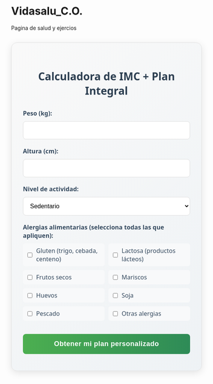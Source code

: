 # Vidasalu_C.O.
Pagina de salud y ejercios
<div class="imc-calculator">
  <h2>Calculadora de IMC + Plan Integral</h2>
  <form id="imc-form">
    <div class="form-group">
      <label for="weight">Peso (kg):</label>
      <input type="number" id="weight" step="0.1" min="20" max="300" required>
    </div>
    <div class="form-group">
      <label for="height">Altura (cm):</label>
      <input type="number" id="height" min="100" max="250" required>
    </div>
    <div class="form-group">
      <label for="activity-level">Nivel de actividad:</label>
      <select id="activity-level" class="form-control">
        <option value="sedentary">Sedentario</option>
        <option value="light">Ligero (ejercicio 1-3 días/semana)</option>
        <option value="moderate">Moderado (ejercicio 3-5 días/semana)</option>
        <option value="active">Activo (ejercicio 6-7 días/semana)</option>
        <option value="athlete">Atleta (entrenamiento intenso diario)</option>
      </select>
    </div>
    <div class="form-group">
      <label for="allergies">Alergias alimentarias (selecciona todas las que apliquen):</label>
      <div class="allergy-options">
        <div class="allergy-checkbox">
          <input type="checkbox" id="gluten" value="gluten">
          <label for="gluten">Gluten (trigo, cebada, centeno)</label>
        </div>
        <div class="allergy-checkbox">
          <input type="checkbox" id="lactose" value="lactose">
          <label for="lactose">Lactosa (productos lácteos)</label>
        </div>
        <div class="allergy-checkbox">
          <input type="checkbox" id="nuts" value="nuts">
          <label for="nuts">Frutos secos</label>
        </div>
        <div class="allergy-checkbox">
          <input type="checkbox" id="seafood" value="seafood">
          <label for="seafood">Mariscos</label>
        </div>
        <div class="allergy-checkbox">
          <input type="checkbox" id="eggs" value="eggs">
          <label for="eggs">Huevos</label>
        </div>
        <div class="allergy-checkbox">
          <input type="checkbox" id="soy" value="soy">
          <label for="soy">Soja</label>
        </div>
        <div class="allergy-checkbox">
          <input type="checkbox" id="fish" value="fish">
          <label for="fish">Pescado</label>
        </div>
        <div class="allergy-checkbox">
          <input type="checkbox" id="other" value="other">
          <label for="other">Otras alergias</label>
          <input type="text" id="other-allergies" placeholder="Especifica" style="display: none; margin-top: 5px; width: 100%;">
        </div>
      </div>
    </div>
    <button type="submit">Obtener mi plan personalizado</button>
  </form>
  
  <div id="imc-result" class="result-container" style="display: none;">
    <h3>Resultado:</h3>
    <p>Tu IMC es: <span id="imc-value">0</span></p>
    <p>Clasificación: <span id="imc-classification">-</span></p>
    <div class="allergy-warning" id="allergy-warning" style="display: none;">
      <i class="icon">⚠️</i> <span id="allergy-warning-text"></span>
    </div>
    <div id="imc-scale" class="scale">
      <div class="scale-labels">
        <span>Bajo peso</span>
        <span>Normal</span>
        <span>Sobrepeso</span>
        <span>Obesidad</span>
      </div>
      <div class="scale-bar">
        <div class="indicator" id="imc-indicator"></div>
      </div>
      <div class="scale-numbers">
        <span>18.5</span>
        <span>25</span>
        <span>30</span>
      </div>
    </div>
    
    <div class="plan-tabs">
      <button class="tab-btn active" data-tab="nutrition">Nutrición</button>
      <button class="tab-btn" data-tab="exercise">Ejercicios</button>
      <button class="tab-btn" data-tab="lifestyle">Estilo de Vida</button>
    </div>
    
    <div id="nutrition" class="tab-content active">
      <div class="nutrition-tabs">
        <button class="subtab-btn active" data-subtab="breakfast">Desayunos</button>
        <button class="subtab-btn" data-subtab="lunch">Almuerzos</button>
        <button class="subtab-btn" data-subtab="dinner">Cenas</button>
      </div>
      
      <div id="breakfast" class="subtab-content active">
        <h4><i class="icon">🍳</i> Recomendaciones de Desayuno</h4>
        <div id="breakfast-content" class="recommendation-content"></div>
      </div>
      
      <div id="lunch" class="subtab-content">
        <h4><i class="icon">🍲</i> Recomendaciones de Almuerzo</h4>
        <div id="lunch-content" class="recommendation-content"></div>
      </div>
      
      <div id="dinner" class="subtab-content">
        <h4><i class="icon">🥗</i> Recomendaciones de Cena</h4>
        <div id="dinner-content" class="recommendation-content"></div>
      </div>
    </div>
    
    <div id="exercise" class="tab-content">
      <h4><i class="icon">💪</i> Plan de Ejercicios Personalizado</h4>
      <div id="exercise-content" class="recommendation-content"></div>
    </div>
    
    <div id="lifestyle" class="tab-content">
      <h4><i class="icon">🌿</i> Recomendaciones de Estilo de Vida</h4>
      <div id="lifestyle-content" class="recommendation-content"></div>
    </div>
  </div>
</div>

<style>
  .imc-calculator {
    font-family: 'Segoe UI', Tahoma, Geneva, Verdana, sans-serif;
    max-width: 700px;
    margin: 30px auto;
    padding: 30px;
    border-radius: 15px;
    background: linear-gradient(135deg, #f9f9f9 0%, #eef2f5 100%);
    box-shadow: 0 5px 20px rgba(0,0,0,0.1);
    border: 1px solid #e0e0e0;
  }
  
  h2 {
    color: #2c3e50;
    text-align: center;
    margin-bottom: 30px;
    font-size: 28px;
  }
  
  .form-group {
    margin-bottom: 20px;
  }
  
  label {
    display: block;
    margin-bottom: 10px;
    font-weight: 600;
    color: #34495e;
    font-size: 16px;
  }
  
  input, select {
    width: 100%;
    padding: 14px;
    border: 1px solid #ddd;
    border-radius: 8px;
    box-sizing: border-box;
    font-size: 16px;
    transition: all 0.3s;
    background-color: white;
  }
  
  input:focus, select:focus {
    border-color: #4CAF50;
    outline: none;
    box-shadow: 0 0 0 3px rgba(76, 175, 80, 0.2);
  }
  
  .allergy-options {
    display: grid;
    grid-template-columns: repeat(2, 1fr);
    gap: 10px;
    margin-top: 10px;
  }
  
  .allergy-checkbox {
    display: flex;
    align-items: center;
    padding: 8px;
    background-color: #f8f9fa;
    border-radius: 6px;
  }
  
  .allergy-checkbox input[type="checkbox"] {
    width: auto;
    margin-right: 10px;
  }
  
  .allergy-checkbox label {
    margin-bottom: 0;
    font-weight: 500;
  }
  
  .allergy-warning {
    background-color: #fff3cd;
    color: #856404;
    padding: 12px;
    border-radius: 6px;
    margin: 15px 0;
    display: flex;
    align-items: center;
  }
  
  .allergy-warning .icon {
    margin-right: 10px;
    font-size: 20px;
  }
  
  button[type="submit"] {
    background: linear-gradient(to right, #4CAF50, #2E8B57);
    color: white;
    padding: 16px 24px;
    border: none;
    border-radius: 8px;
    cursor: pointer;
    font-size: 18px;
    width: 100%;
    transition: all 0.3s;
    font-weight: 600;
    margin-top: 15px;
    letter-spacing: 0.5px;
  }
  
  button[type="submit"]:hover {
    background: linear-gradient(to right, #45a049, #267445);
    transform: translateY(-3px);
    box-shadow: 0 5px 15px rgba(0,0,0,0.1);
  }
  
  .result-container {
    margin-top: 35px;
    padding: 30px;
    background-color: white;
    border-radius: 12px;
    box-shadow: 0 3px 15px rgba(0,0,0,0.05);
    animation: fadeIn 0.6s ease-out;
  }
  
  @keyframes fadeIn {
    from { opacity: 0; transform: translateY(15px); }
    to { opacity: 1; transform: translateY(0); }
  }
  
  .scale {
    margin-top: 30px;
  }
  
  .scale-labels {
    display: flex;
    justify-content: space-between;
    font-size: 14px;
    margin-bottom: 10px;
    color: #555;
    font-weight: 500;
  }
  
  .scale-bar {
    height: 25px;
    background: linear-gradient(to right, #3498db, #2ecc71, #f39c12, #e74c3c);
    border-radius: 12px;
    position: relative;
    margin-bottom: 10px;
    overflow: hidden;
  }
  
  .indicator {
    position: absolute;
    top: -7px;
    width: 14px;
    height: 39px;
    background-color: #2c3e50;
    transform: translateX(-7px);
    border-radius: 4px;
    z-index: 2;
    box-shadow: 0 0 7px rgba(0,0,0,0.2);
  }
  
  .scale-numbers {
    display: flex;
    justify-content: space-between;
    font-size: 14px;
    margin-top: 8px;
    color: #555;
  }
  
  #imc-value {
    font-weight: bold;
    font-size: 24px;
    color: #2c3e50;
  }
  
  #imc-classification {
    font-weight: bold;
    text-transform: capitalize;
    color: #2c3e50;
    font-size: 20px;
  }
  
  .plan-tabs {
    display: flex;
    border-bottom: 2px solid #e0e0e0;
    margin: 30px 0 20px;
  }
  
  .tab-btn {
    padding: 14px 24px;
    background: none;
    border: none;
    cursor: pointer;
    font-size: 16px;
    font-weight: 600;
    color: #7f8c8d;
    position: relative;
    transition: all 0.3s;
  }
  
  .tab-btn.active {
    color: #2c3e50;
  }
  
  .tab-btn.active:after {
    content: '';
    position: absolute;
    bottom: -2px;
    left: 0;
    width: 100%;
    height: 4px;
    background: linear-gradient(to right, #4CAF50, #2E8B57);
    border-radius: 4px 4px 0 0;
  }
  
  .tab-btn:hover:not(.active) {
    color: #4CAF50;
    background-color: #f5f5f5;
  }
  
  .tab-content {
    display: none;
    animation: fadeIn 0.5s ease-out;
  }
  
  .tab-content.active {
    display: block;
  }
  
  .nutrition-tabs {
    display: flex;
    border-bottom: 1px solid #e0e0e0;
    margin-bottom: 20px;
  }
  
  .subtab-btn {
    padding: 10px 16px;
    background: none;
    border: none;
    cursor: pointer;
    font-size: 14px;
    font-weight: 500;
    color: #7f8c8d;
    position: relative;
    transition: all 0.3s;
    margin-right: 5px;
    border-radius: 6px 6px 0 0;
  }
  
  .subtab-btn.active {
    color: #2c3e50;
    background-color: #f5f5f5;
  }
  
  .subtab-btn:hover:not(.active) {
    color: #4CAF50;
    background-color: #f9f9f9;
  }
  
  .subtab-content {
    display: none;
  }
  
  .subtab-content.active {
    display: block;
  }
  
  .recommendation-content {
    background-color: #f8f9fa;
    border-radius: 10px;
    padding: 25px;
    margin-top: 15px;
  }
  
  .recommendation-content h4 {
    color: #2c3e50;
    margin-top: 0;
    margin-bottom: 20px;
    font-size: 20px;
    border-bottom: 1px solid #e0e0e0;
    padding-bottom: 12px;
    display: flex;
    align-items: center;
  }
  
  .recommendation-content h5 {
    color: #2c3e50;
    margin-top: 25px;
    margin-bottom: 15px;
    font-size: 18px;
  }
  
  .recommendation-content ul {
    padding-left: 25px;
    margin-bottom: 0;
  }
  
  .recommendation-content li {
    margin-bottom: 15px;
    line-height: 1.6;
    color: #34495e;
  }
  
  .recommendation-content strong {
    color: #2c3e50;
  }
  
  .icon {
    margin-right: 12px;
    font-size: 22px;
  }
  
  .exercise-plan {
    margin-bottom: 25px;
  }
  
  .exercise-plan h5 {
    display: flex;
    align-items: center;
  }
  
  .exercise-plan ul {
    padding-left: 20px;
  }
  
  .exercise-plan li {
    margin-bottom: 10px;
    position: relative;
    padding-left: 25px;
  }
  
  .exercise-plan li:before {
    content: '→';
    position: absolute;
    left: 0;
    color: #4CAF50;
  }
  
  .warning-note {
    background-color: #fff8e1;
    border-left: 4px solid #ffc107;
    padding: 15px;
    margin: 20px 0;
    border-radius: 0 6px 6px 0;
  }
  
  .warning-note h5 {
    color: #ff9800;
    margin-top: 0;
  }
  
  .week-plan {
    margin-top: 25px;
  }
  
  .day-plan {
    background-color: white;
    border-radius: 8px;
    padding: 15px;
    margin-bottom: 15px;
    box-shadow: 0 2px 5px rgba(0,0,0,0.05);
  }
  
  .day-plan h6 {
    margin-top: 0;
    margin-bottom: 15px;
    color: #4CAF50;
    font-size: 16px;
    display: flex;
    align-items: center;
  }
  
  .day-plan h6 i {
    margin-right: 10px;
  }
  
  @media (max-width: 768px) {
    .imc-calculator {
      padding: 20px;
      margin: 15px;
    }
    
    .allergy-options {
      grid-template-columns: 1fr;
    }
    
    .plan-tabs, .nutrition-tabs {
      flex-wrap: wrap;
    }
    
    .tab-btn, .subtab-btn {
      flex: 1;
      min-width: 120px;
      padding: 10px 5px;
      font-size: 14px;
      text-align: center;
    }
    
    .recommendation-content {
      padding: 15px;
    }
  }
</style>

<script>
  // Mostrar campo para otras alergias cuando se selecciona la opción
  document.getElementById('other').addEventListener('change', function() {
    document.getElementById('other-allergies').style.display = this.checked ? 'block' : 'none';
  });
  
  // Alimentos a excluir por cada alergia
  const allergyExclusions = {
    gluten: ['trigo', 'cebada', 'centeno', 'pan', 'pasta', 'harina', 'galletas', 'cereales', 'avena convencional', 'gluten'],
    lactose: ['leche', 'queso', 'yogur', 'mantequilla', 'crema', 'lácteos', 'lactosa'],
    nuts: ['nueces', 'almendras', 'avellanas', 'cacahuetes', 'pistachos', 'anacardos', 'frutos secos', 'mantequilla de maní'],
    seafood: ['mariscos', 'camarones', 'gambas', 'langosta', 'cangrejo', 'mejillones', 'almejas', 'ostras'],
    eggs: ['huevos', 'clara de huevo', 'yema', 'huevo', 'mayonesa', 'merengue'],
    soy: ['soja', 'tofu', 'tempeh', 'leche de soja', 'salsa de soja', 'edamame'],
    fish: ['pescado', 'salmón', 'atún', 'bacalao', 'merluza', 'trucha', 'sardinas']
  };
  
  // Función para filtrar recomendaciones según alergias
  function filterForAllergies(recommendation, allergies) {
    if (!allergies || allergies.length === 0) return recommendation;
    
    let filtered = recommendation;
    allergies.forEach(allergy => {
      if (allergyExclusions[allergy]) {
        allergyExclusions[allergy].forEach(exclusion => {
          const regex = new RegExp(exclusion, 'gi');
          filtered = filtered.replace(regex, match => {
            return `<span class="allergy-alert" title="Contiene ${exclusion}" style="text-decoration: line-through; color: #e74c3c;">${match}</span>`;
          });
        });
      }
    });
    
    return filtered;
  }
  
  // Función para verificar si una recomendación contiene alérgenos
  function containsAllergens(text, allergies) {
    if (!allergies || allergies.length === 0) return false;
    
    for (const allergy of allergies) {
      if (allergyExclusions[allergy]) {
        for (const exclusion of allergyExclusions[allergy]) {
          const regex = new RegExp(exclusion, 'i');
          if (regex.test(text)) {
            return true;
          }
        }
      }
    }
    
    return false;
  }
  
  // Función para generar alternativas para alérgenos
  function generateAlternatives(allergies) {
    if (!allergies || allergies.length === 0) return '';
    
    let alternatives = '<div class="allergy-alternatives"><h5>Alternativas para tus alergias:</h5><ul>';
    
    if (allergies.includes('gluten')) {
      alternatives += '<li><strong>Sin gluten:</strong> Usa harinas de arroz, almendra o coco. Elige pan y pasta sin gluten.</li>';
    }
    if (allergies.includes('lactose')) {
      alternatives += '<li><strong>Sin lactosa:</strong> Usa leches vegetales (almendra, avena, coco). Quesos veganos o sin lactosa.</li>';
    }
    if (allergies.includes('nuts')) {
      alternatives += '<li><strong>Sin frutos secos:</strong> Usa semillas de girasol o calabaza como alternativa crujiente.</li>';
    }
    if (allergies.includes('seafood') || allergies.includes('fish')) {
      alternatives += '<li><strong>Sin pescado/mariscos:</strong> Obtén proteínas de pollo, pavo, tofu o legumbres.</li>';
    }
    if (allergies.includes('eggs')) {
      alternatives += '<li><strong>Sin huevos:</strong> Para cocinar usa 1 cda de semillas de chía + 3 cdas de agua por huevo.</li>';
    }
    if (allergies.includes('soy')) {
      alternatives += '<li><strong>Sin soja:</strong> Usa garbanzos, lentejas o alubias como fuente de proteína vegetal.</li>';
    }
    
    alternatives += '</ul></div>';
    return alternatives;
  }
  
  document.getElementById('imc-form').addEventListener('submit', function(e) {
    e.preventDefault();
    
    const weight = parseFloat(document.getElementById('weight').value);
    const height = parseInt(document.getElementById('height').value) / 100;
    const activityLevel = document.getElementById('activity-level').value;
    
    // Obtener alergias seleccionadas
    const allergyCheckboxes = document.querySelectorAll('.allergy-options input[type="checkbox"]:checked');
    const allergies = Array.from(allergyCheckboxes).map(cb => cb.value);
    
    // Obtener otras alergias especificadas
    const otherAllergies = document.getElementById('other-allergies').value;
    if (otherAllergies && document.getElementById('other').checked) {
      allergies.push('other');
    }
    
    if (weight && height) {
      const imc = weight / (height * height);
      const roundedImc = Math.round(imc * 10) / 10;
      
      document.getElementById('imc-value').textContent = roundedImc;
      
      let classification = '';
      let indicatorPosition = 0;
      let breakfastRec = '';
      let lunchRec = '';
      let dinnerRec = '';
      let exerciseRec = '';
      let lifestyleRec = '';
      
      if (imc < 18.5) {
        classification = 'Bajo peso';
        indicatorPosition = (imc / 18.5) * 25;
        
        // Desayunos
        breakfastRec = `<h5>Para aumentar energía y nutrientes</h5>
          <ul>
            <li><strong>Avena hipercalórica:</strong> Avena ${allergies.includes('gluten') ? '(sin gluten)' : ''} cocida con ${allergies.includes('lactose') ? 'leche vegetal' : 'leche entera'}, miel, ${allergies.includes('nuts') ? 'semillas de girasol' : 'nueces, almendras'} y trozos de plátano</li>
            <li><strong>Tostadas integrales con aguacate y huevo:</strong> Pan ${allergies.includes('gluten') ? 'sin gluten' : 'integral'} con aguacate machacado, ${allergies.includes('eggs') ? 'tofu revuelto' : 'huevos revueltos'} y queso ${allergies.includes('lactose') ? 'sin lactosa' : 'fresco'}</li>
            <li><strong>Batido energético:</strong> ${allergies.includes('lactose') ? 'Leche vegetal' : 'Leche entera'}, plátano, ${allergies.includes('nuts') ? 'semillas de calabaza' : 'mantequilla de maní'}, avena ${allergies.includes('gluten') ? 'sin gluten' : ''} y miel</li>
          </ul>`;
        
        // Almuerzos
        lunchRec = `<h5>Almuerzos nutritivos y calóricos</h5>
          <ul>
            <li><strong>Pasta ${allergies.includes('gluten') ? 'sin gluten' : 'integral'} con ${allergies.includes('fish') ? 'pollo' : 'atún'}:</strong> Pasta con ${allergies.includes('fish') ? 'pechuga de pollo' : 'atún al natural'}, aceite de oliva, tomate cherry y espinacas</li>
            <li><strong>Arroz con pollo y aguacate:</strong> Arroz integral con pechuga de pollo a la plancha, aguacate y vegetales salteados</li>
            <li><strong>Ensalada de quinoa:</strong> Quinoa con garbanzos, aguacate, tomate, pepino y aderezo de ${allergies.includes('nuts') ? 'aceite de oliva y limón' : 'tahini'}</li>
          </ul>`;
        
        // Cenas
        dinnerRec = `<h5>Cenas nutritivas y fáciles de digerir</h5>
          <ul>
            <li><strong>${allergies.includes('fish') ? 'Pollo' : 'Salmón'} al horno:</strong> ${allergies.includes('fish') ? 'Pechuga de pollo' : 'Salmón'} con patatas asadas y brócoli al vapor</li>
            <li><strong>Tortilla ${allergies.includes('eggs') ? 'de garbanzos (farinata)' : 'española'}:</strong> ${allergies.includes('eggs') ? 'Harina de garbanzos' : 'Huevos'} con ${allergies.includes('eggs') ? 'verduras salteadas' : 'patata y cebolla'} y pan ${allergies.includes('gluten') ? 'sin gluten' : 'integral'}</li>
            <li><strong>Sándwich nutritivo:</strong> Pan ${allergies.includes('gluten') ? 'sin gluten' : 'integral'} con pechuga de pavo, queso ${allergies.includes('lactose') ? 'sin lactosa' : ''} y aguacate</li>
          </ul>`;
        
        // Ejercicios
        exerciseRec = `<div class="exercise-plan">
          <h5><i class="icon">🏋️‍♂️</i> Plan de Entrenamiento para Ganar Masa Muscular</h5>
          <p>Objetivo principal: Aumentar masa muscular de forma equilibrada.</p>
          
          <div class="week-plan">
            <div class="day-plan">
              <h6><i>📅</i> Lunes - Tren Superior</h6>
              <ul>
                <li>Press de banca: 4 series × 8-12 repeticiones</li>
                <li>Dominadas asistidas: 3 series × 6-10 repeticiones</li>
                <li>Remo con barra: 3 series × 10-12 repeticiones</li>
                <li>Press militar: 3 series × 8-10 repeticiones</li>
                <li>Curl de bíceps: 3 series × 12 repeticiones</li>
              </ul>
            </div>
            
            <div class="day-plan">
              <h6><i>📅</i> Miércoles - Tren Inferior</h6>
              <ul>
                <li>Sentadillas: 4 series × 8-12 repeticiones</li>
                <li>Peso muerto rumano: 3 series × 8-10 repeticiones</li>
                <li>Prensa: 3 series × 10-12 repeticiones</li>
                <li>Elevación de talones: 3 series × 15 repeticiones</li>
              </ul>
            </div>
            
            <div class="day-plan">
              <h6><i>📅</i> Viernes - Full Body</h6>
              <ul>
                <li>Press militar: 3 series × 8-10 repeticiones</li>
                <li>Dominadas: 3 series × 6-10 repeticiones</li>
                <li>Sentadillas búlgaras: 3 series × 10 por pierna</li>
                <li>Plancha abdominal: 3 series × 30 segundos</li>
              </ul>
            </div>
          </div>
          
          <div class="warning-note">
            <h5>Recomendaciones importantes:</h5>
            <ul>
              <li>Descansa 60-90 segundos entre series</li>
              <li>Progresivamente aumenta el peso</li>
              <li>Combina con una dieta hipercalórica saludable</li>
              <li>Descansa 1-2 días entre sesiones de mismo grupo muscular</li>
            </ul>
          </div>
        </div>`;
        
        // Estilo de vida
        lifestyleRec = `<h5>Consejos para aumentar peso saludablemente</h5>
          <ul>
            <li><strong>Come con frecuencia:</strong> 5-6 comidas al día para aumentar la ingesta calórica</li>
            <li><strong>Elige alimentos densos en nutrientes:</strong> ${allergies.includes('nuts') ? 'Semillas, aguacate' : 'Frutos secos, aguacate'}, ${allergies.includes('lactose') ? 'leches vegetales enriquecidas' : 'lácteos enteros'}, carnes magras</li>
            <li><strong>Entrena con pesas:</strong> El ejercicio de fuerza estimula el apetito y el crecimiento muscular</li>
            <li><strong>Descansa adecuadamente:</strong> Duerme 7-9 horas para permitir la recuperación muscular</li>
            <li><strong>Controla el estrés:</strong> El estrés crónico puede afectar tu apetito y metabolismo</li>
          </ul>`;
        
      } else if (imc < 25) {
        classification = 'Peso normal';
        indicatorPosition = 25 + ((imc - 18.5) / (25 - 18.5)) * 25;
        
        // Desayunos
        breakfastRec = `<h5>Para mantener tu peso saludable</h5>
          <ul>
            <li><strong>Bowl de yogur ${allergies.includes('lactose') ? 'vegetal' : 'natural'} y frutas:</strong> Yogur con fresas, arándanos, semillas de chía y ${allergies.includes('nuts') ? 'copos de coco' : 'granola'}</li>
            <li><strong>Tortilla de espinacas:</strong> ${allergies.includes('eggs') ? 'Tofu revuelto' : 'Tortilla de 2 huevos'} con espinacas frescas, tomate y pan ${allergies.includes('gluten') ? 'sin gluten' : 'integral'}</li>
            <li><strong>Smoothie verde:</strong> Espinaca, plátano, ${allergies.includes('lactose') ? 'leche de almendras' : 'leche de almendras o leche normal'}, ${allergies.includes('nuts') ? 'semillas de girasol' : 'mantequilla de maní'}</li>
          </ul>`;
        
        // Almuerzos
        lunchRec = `<h5>Almuerzos equilibrados</h5>
          <ul>
            <li><strong>Ensalada completa:</strong> Lechuga, quinoa, pollo a la plancha, aguacate y ${allergies.includes('nuts') ? 'semillas' : 'nueces'}</li>
            <li><strong>${allergies.includes('fish') ? 'Pollo' : 'Pescado'} al horno:</strong> ${allergies.includes('fish') ? 'Pechuga de pollo' : 'Merluza o salmón'} con arroz integral y vegetales al vapor</li>
            <li><strong>Wraps integrales:</strong> Tortillas ${allergies.includes('gluten') ? 'sin gluten' : 'integrales'} con pavo, vegetales frescos y guacamole</li>
          </ul>`;
        
        // Cenas
        dinnerRec = `<h5>Cenas ligeras pero nutritivas</h5>
          <ul>
            <li><strong>Crema de verduras:</strong> Calabaza, zanahoria o brócoli con trozos de pavo</li>
            <li><strong>${allergies.includes('eggs') ? 'Tofu' : 'Revuelto'} de setas:</strong> ${allergies.includes('eggs') ? 'Tofu' : 'Huevo'} con champiñones y espárragos trigueros</li>
            <li><strong>${allergies.includes('fish') ? 'Pollo' : 'Salmón'} a la plancha:</strong> ${allergies.includes('fish') ? 'Pechuga de pollo' : 'Salmón'} con espárragos y puré de coliflor</li>
          </ul>`;
        
        // Ejercicios
        exerciseRec = `<div class="exercise-plan">
          <h5><i class="icon">🏃‍♀️</i> Plan de Entrenamiento para Mantenimiento y Salud</h5>
          <p>Objetivo principal: Mantener condición física general y salud.</p>
          
          <div class="week-plan">
            <div class="day-plan">
              <h6><i>📅</i> Lunes - Cardio + Fuerza Superior</h6>
              <ul>
                <li>Carrera suave o bicicleta: 30 minutos</li>
                <li>Flexiones: 3 series × 12-15 repeticiones</li>
                <li>Dominadas: 3 series × 6-10 repeticiones</li>
                <li>Plancha abdominal: 3 series × 30-45 segundos</li>
              </ul>
            </div>
            
            <div class="day-plan">
              <h6><i>📅</i> Miércoles - Yoga/Movilidad</h6>
              <ul>
                <li>Sesión de yoga o movilidad: 45 minutos</li>
                <li>Ejercicios de respiración y estiramientos</li>
              </ul>
            </div>
            
            <div class="day-plan">
              <h6><i>📅</i> Viernes - Fuerza Inferior + Cardio</h6>
              <ul>
                <li>Sentadillas: 3 series × 12-15 repeticiones</li>
                <li>Zancadas: 3 series × 10 por pierna</li>
                <li>Elevación de talones: 3 series × 15 repeticiones</li>
                <li>Natación o elíptica: 20 minutos</li>
              </ul>
            </div>
            
            <div class="day-plan">
              <h6><i>📅</i> Sábado - Actividad Recreativa</h6>
              <ul>
                <li>Senderismo, paseo en bicicleta o deporte de equipo</li>
                <li>Duración: 45-60 minutos</li>
              </ul>
            </div>
          </div>
          
          <div class="warning-note">
            <h5>Recomendaciones importantes:</h5>
            <ul>
              <li>Varía tus actividades para evitar aburrimiento</li>
              <li>Escucha a tu cuerpo y ajusta intensidad según necesidad</li>
              <li>Combina ejercicio aeróbico y de fuerza</li>
              <li>Mantén una dieta equilibrada acorde a tu gasto energético</li>
            </ul>
          </div>
        </div>`;
        
        // Estilo de vida
        lifestyleRec = `<h5>Consejos para mantener un peso saludable</h5>
          <ul>
            <li><strong>Mantén la variedad:</strong> Consume diferentes grupos de alimentos para obtener todos los nutrientes</li>
            <li><strong>Hidrátate bien:</strong> Bebe al menos 2 litros de agua al día</li>
            <li><strong>Combina ejercicio aeróbico y anaeróbico:</strong> Para salud cardiovascular y muscular</li>
            <li><strong>Controla porciones:</strong> Aunque tengas peso normal, evita excesos</li>
            <li><strong>Chequeos regulares:</strong> Realiza controles médicos anuales</li>
          </ul>`;
        
      } else if (imc < 30) {
        classification = 'Sobrepeso';
        indicatorPosition = 50 + ((imc - 25) / (30 - 25)) * 25;
        
        // Desayunos
        breakfastRec = `<h5>Para controlar el peso</h5>
          <ul>
            <li><strong>${allergies.includes('eggs') ? 'Tofu' : 'Huevos'} pochados con espárragos:</strong> ${allergies.includes('eggs') ? 'Tofu marinado' : '1-2 huevos'} sobre espárragos salteados con aguacate</li>
            <li><strong>Porridge de chía:</strong> Semillas de chía remojadas en ${allergies.includes('lactose') ? 'leche vegetal' : 'leche desnatada'} con canela y frutos rojos</li>
            <li><strong>Tostada integral con queso ${allergies.includes('lactose') ? 'vegano' : 'cottage'}:</strong> Pan ${allergies.includes('gluten') ? 'sin gluten' : 'integral'} con queso ${allergies.includes('lactose') ? 'vegano' : 'cottage'}, tomate y pimienta</li>
          </ul>`;
        
        // Almuerzos
        lunchRec = `<h5>Almuerzos saciantes bajos en calorías</h5>
          <ul>
            <li><strong>Ensalada de garbanzos:</strong> Garbanzos con pepino, tomate, cebolla morada y vinagreta de limón</li>
            <li><strong>Pollo al curry light:</strong> Pechuga de pollo con curry light, ${allergies.includes('lactose') ? 'leche de coco light' : 'leche de coco light o yogur griego'} y vegetales</li>
            <li><strong>Calabacines rellenos:</strong> Calabacín relleno de carne magra picada y quinoa</li>
          </ul>`;
        
        // Cenas
        dinnerRec = `<h5>Cenas ligeras y proteicas</h5>
          <ul>
            <li><strong>Sopa de miso con ${allergies.includes('soy') ? 'tofu de garbanzo' : 'tofu'}:</strong> Sopa japonesa ligera con ${allergies.includes('soy') ? 'tofu de garbanzo' : 'tofu'} y algas</li>
            <li><strong>Tortilla de ${allergies.includes('eggs') ? 'garbanzos' : 'claras'}:</strong> Con espinacas y champiñones</li>
            <li><strong>${allergies.includes('fish') ? 'Pollo' : 'Pescado blanco'} al horno:</strong> ${allergies.includes('fish') ? 'Pechuga de pollo' : 'Merluza'} con pimentón y limón, acompañado de brócoli</li>
          </ul>`;
        
        // Ejercicios
        exerciseRec = `<div class="exercise-plan">
          <h5><i class="icon">🚴‍♂️</i> Plan de Entrenamiento para Pérdida de Grasa</h5>
          <p>Objetivo principal: Reducir porcentaje de grasa manteniendo masa muscular.</p>
          
          <div class="week-plan">
            <div class="day-plan">
              <h6><i>📅</i> Lunes - Cardio Intervalado</h6>
              <ul>
                <li>Calentamiento: 10 minutos caminata rápida</li>
                <li>Intervalos (8 rondas): 1 minuto carrera intensa + 2 minutos caminata</li>
                <li>Enfriamiento: 5 minutos caminata suave</li>
              </ul>
            </div>
            
            <div class="day-plan">
              <h6><i>📅</i> Martes - Fuerza Full Body</h6>
              <ul>
                <li>Sentadillas: 3 series × 12-15 repeticiones</li>
                <li>Flexiones (en rodillas si necesario): 3 series × 10-12 repeticiones</li>
                <li>Remo con mancuernas: 3 series × 12 repeticiones</li>
                <li>Plancha: 3 series × 30 segundos</li>
              </ul>
            </div>
            
            <div class="day-plan">
              <h6><i>📅</i> Jueves - Cardio Estable</h6>
              <ul>
                <li>Caminata rápida, bicicleta o elíptica: 45 minutos a ritmo constante</li>
                <li>Intensidad moderada (poder mantener conversación)</li>
              </ul>
            </div>
            
            <div class="day-plan">
              <h6><i>📅</i> Sábado - Circuito Funcional</h6>
              <ul>
                <li>Estaciones (45 segundos trabajo, 15 descanso, 3 rondas):</li>
                <li>Sentadillas con peso corporal</li>
                <li>Flexiones (modificadas si necesario)</li>
                <li>Zancadas alternadas</li>
                <li>Remo con banda elástica</li>
                <li>Plancha lateral</li>
              </ul>
            </div>
          </div>
          
          <div class="warning-note">
            <h5>Recomendaciones importantes:</h5>
            <ul>
              <li>Combina dieta hipocalórica con ejercicio regular</li>
              <li>Prioriza proteínas para mantener masa muscular</li>
              <li>Progresivamente aumenta intensidad del ejercicio</li>
              <li>Descansa al menos 1 día completo a la semana</li>
              <li>Bebe agua antes, durante y después del ejercicio</li>
            </ul>
          </div>
        </div>`;
        
        // Estilo de vida
        lifestyleRec = `<h5>Consejos para reducir peso saludablemente</h5>
          <ul>
            <li><strong>Control de porciones:</strong> Usa platos más pequeños y come despacio</li>
            <li><strong>Hidratación:</strong> Bebe agua antes de las comidas para reducir apetito</li>
            <li><strong>Sueño adecuado:</strong> Duerme 7-8 horas para regular hormonas del apetito</li>
            <li><strong>Reduce estrés:</strong> El estrés aumenta cortisol y acumulación de grasa abdominal</li>
            <li><strong>Movimiento diario:</strong> Aumenta NEAT (actividad no relacionada con ejercicio)</li>
          </ul>`;
        
      } else {
        classification = 'Obesidad';
        indicatorPosition = 75 + ((Math.min(imc, 40) - 30) / (40 - 30)) * 25;
        
        // Desayunos
        breakfastRec = `<h5>Para comenzar el día de forma saludable</h5>
          <ul>
            <li><strong>Revuelto de ${allergies.includes('eggs') ? 'tofu' : 'claras'}:</strong> ${allergies.includes('eggs') ? 'Tofu desmenuzado' : '3 claras de huevo'} con espinacas, champiñones y tomate cherry</li>
            <li><strong>Yogur ${allergies.includes('lactose') ? 'vegetal' : 'griego 0%'} con semillas:</strong> Yogur con semillas de linaza y ${allergies.includes('nuts') ? 'copos de coco' : '5 almendras'}</li>
            <li><strong>Pan ${allergies.includes('gluten') ? 'sin gluten' : 'integral'} con pavo:</strong> 1 rebanada con pechuga de pavo y té verde</li>
          </ul>`;
        
        // Almuerzos
        lunchRec = `<h5>Almuerzos saludables para control de peso</h5>
          <ul>
            <li><strong>Ensalada de lentejas:</strong> Lentejas con zanahoria, apio y vinagreta de mostaza</li>
            <li><strong>Pechuga a la plancha:</strong> Con puré de coliflor y ensalada verde</li>
            <li><strong>Crema de calabacín:</strong> Sin patata, con trozos de pollo desmenuzado</li>
          </ul>`;
        
        // Cenas
        dinnerRec = `<h5>Cenas muy ligeras y nutritivas</h5>
          <ul>
            <li><strong>Sopa de verduras:</strong> Con trozos de pavo o pollo</li>
            <li><strong>Ensalada de ${allergies.includes('fish') ? 'pollo' : 'atún'}:</strong> Lechuga, ${allergies.includes('fish') ? 'pechuga de pollo' : 'atún al natural'}, pepino y vinagre</li>
            <li><strong>${allergies.includes('fish') ? 'Pollo' : 'Pescado blanco'} al papillote:</strong> ${allergies.includes('fish') ? 'Pechuga de pollo' : 'Merluza'} con limón y especias, acompañado de espárragos</li>
          </ul>`;
        
        // Ejercicios
        exerciseRec = `<div class="exercise-plan">
          <h5><i class="icon">🧘‍♀️</i> Plan de Inicio para Personas con Obesidad</h5>
          <p>Objetivo principal: Comenzar actividad física de forma segura y progresiva.</p>
          
          <div class="week-plan">
            <div class="day-plan">
              <h6><i>📅</i> Lunes - Caminata + Movilidad</h6>
              <ul>
                <li>Caminata suave: 10-15 minutos</li>
                <li>Ejercicios de movilidad articular: 10 minutos</li>
                <li>Estiramientos suaves: 5 minutos</li>
              </ul>
            </div>
            
            <div class="day-plan">
              <h6><i>📅</i> Miércoles - Ejercicios en Silla</h6>
              <ul>
                <li>Levantamientos de piernas sentado: 3 series × 10 repeticiones</li>
                <li>Press de hombros con botellas de agua: 3 series × 8 repeticiones</li>
                <li>Flexiones de brazos contra pared: 3 series × 5 repeticiones</li>
                <li>Respiración diafragmática: 5 minutos</li>
              </ul>
            </div>
            
            <div class="day-plan">
              <h6><i>📅</i> Viernes - Caminata + Ejercicios en Piscina</h6>
              <ul>
                <li>Caminata en agua: 15 minutos</li>
                <li>Ejercicios de levantamiento de piernas en agua</li>
                <li>Movimientos suaves de brazos en agua</li>
              </ul>
            </div>
          </div>
          
          <div class="warning-note">
            <h5>Recomendaciones importantes:</h5>
            <ul>
              <li>Comienza muy gradualmente para evitar lesiones</li>
              <li>Prioriza ejercicios de bajo impacto (natación, bicicleta reclinada)</li>
              <li>Consulta siempre con médico antes de comenzar</li>
              <li>Enfócate primero en nutrición, luego aumenta ejercicio progresivamente</li>
              <li>Escucha a tu cuerpo y detente si sientes dolor</li>
            </ul>
          </div>
        </div>`;
        
        // Estilo de vida
        lifestyleRec = `<h5>Consejos para manejar la obesidad</h5>
          <ul>
            <li><strong>Cambios graduales:</strong> Implementa cambios pequeños y sostenibles</li>
            <li><strong>Apoyo profesional:</strong> Busca ayuda de nutricionista y médico</li>
            <li><strong>Actividad diaria:</strong> Comienza con pequeños aumentos en movimiento diario</li>
            <li><strong>Control médico:</strong> Realiza chequeos de presión, glucosa y colesterol</li>
            <li><strong>Grupos de apoyo:</strong> Considera unirte a grupos para manejo de peso</li>
          </ul>`;
      }
      
      // Filtrar recomendaciones según alergias
      breakfastRec = filterForAllergies(breakfastRec, allergies);
      lunchRec = filterForAllergies(lunchRec, allergies);
      dinnerRec = filterForAllergies(dinnerRec, allergies);
      
      // Mostrar advertencia si hay alergias
      if (allergies.length > 0) {
        let warningText = 'Hemos adaptado las recomendaciones para excluir: ';
        warningText += allergies.map(a => {
          if (a === 'gluten') return 'gluten';
          if (a === 'lactose') return 'lactosa';
          if (a === 'nuts') return 'frutos secos';
          if (a === 'seafood') return 'mariscos';
          if (a === 'eggs') return 'huevos';
          if (a === 'soy') return 'soja';
          if (a === 'fish') return 'pescado';
          if (a === 'other') return otherAllergies || 'otras alergias';
          return a;
        }).join(', ');
        
        document.getElementById('allergy-warning-text').innerHTML = warningText;
        document.getElementById('allergy-warning').style.display = 'flex';
        
        // Añadir alternativas para alergias
        const alternatives = generateAlternatives(allergies);
        breakfastRec += alternatives;
        lunchRec += alternatives;
        dinnerRec += alternatives;
      } else {
        document.getElementById('allergy-warning').style.display = 'none';
      }
      
      // Ajustar según nivel de actividad
      if (activityLevel !== 'sedentary') {
        if (classification === 'Bajo peso') {
          exerciseRec += `<div class="warning-note">
            <h5>Nota sobre tu nivel de actividad:</h5>
            <p>Como eres una persona activa, asegúrate de consumir suficientes calorías para compensar tu gasto energético. Considera aumentar las porciones o añadir snacks saludables entre comidas.</p>
          </div>`;
        } else if (classification === 'Sobrepeso' || classification === 'Obesidad') {
          exerciseRec += `<div class="warning-note">
            <h5>Nota sobre tu nivel de actividad:</h5>
            <p>Tu nivel de actividad actual es bueno para mejorar tu salud. Asegúrate de progresar gradualmente en intensidad y duración del ejercicio para evitar lesiones.</p>
          </div>`;
        }
      }
      
      document.getElementById('imc-classification').textContent = classification;
      document.getElementById('imc-indicator').style.left = `${Math.min(100, Math.max(0, indicatorPosition))}%`;
      document.getElementById('breakfast-content').innerHTML = breakfastRec;
      document.getElementById('lunch-content').innerHTML = lunchRec;
      document.getElementById('dinner-content').innerHTML = dinnerRec;
      document.getElementById('exercise-content').innerHTML = exerciseRec;
      document.getElementById('lifestyle-content').innerHTML = lifestyleRec;
      
      document.getElementById('imc-result').style.display = 'block';
      
      // Activar pestañas principales
      const tabBtns = document.querySelectorAll('.tab-btn');
      const tabContents = document.querySelectorAll('.tab-content');
      
      tabBtns.forEach(btn => {
        btn.addEventListener('click', () => {
          tabBtns.forEach(b => b.classList.remove('active'));
          tabContents.forEach(c => c.classList.remove('active'));
          
          btn.classList.add('active');
          document.getElementById(btn.dataset.tab).classList.add('active');
        });
      });
      
      // Activar subpestañas de nutrición
      const subtabBtns = document.querySelectorAll('.subtab-btn');
      const subtabContents = document.querySelectorAll('.subtab-content');
      
      subtabBtns.forEach(btn => {
        btn.addEventListener('click', () => {
          subtabBtns.forEach(b => b.classList.remove('active'));
          subtabContents.forEach(c => c.classList.remove('active'));
          
          btn.classList.add('active');
          document.getElementById(btn.dataset.subtab).classList.add('active');
        });
      });
    }
  });
</script>
